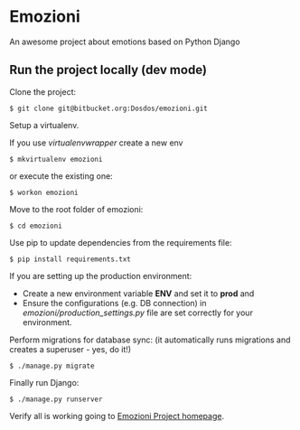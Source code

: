 # Emozioni

An awesome project about emotions based on Python Django 


## Run the project locally (dev mode)

Clone the project:
```
$ git clone git@bitbucket.org:Dosdos/emozioni.git
```

Setup a virtualenv.

If you use *virtualenvwrapper* create a new env
```
$ mkvirtualenv emozioni
```

or execute the existing one:
```
$ workon emozioni
```

Move to the root folder of emozioni:
```
$ cd emozioni
```

Use pip to update dependencies from the requirements file:
```
$ pip install requirements.txt
```

If you are setting up the production environment:

- Create a new environment variable **ENV** and set it to **prod** and
- Ensure the configurations (e.g. DB connection) in *emozioni/production_settings.py* file are set correctly for your environment.


Perform migrations for database sync: (it automatically runs migrations and creates a superuser - yes, do it!)
```
$ ./manage.py migrate
```

Finally run Django:
```
$ ./manage.py runserver
```

Verify all is working going to [Emozioni Project homepage](http://127.0.0.1:8000/).
